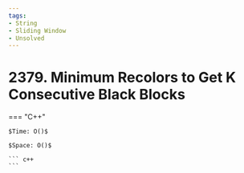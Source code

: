 ```yaml
---
tags:
- String
- Sliding Window
- Unsolved
---
```



# 2379. Minimum Recolors to Get K Consecutive Black Blocks

=== "C++"

    $Time: O()$

    $Space: O()$

    ``` c++
    ```